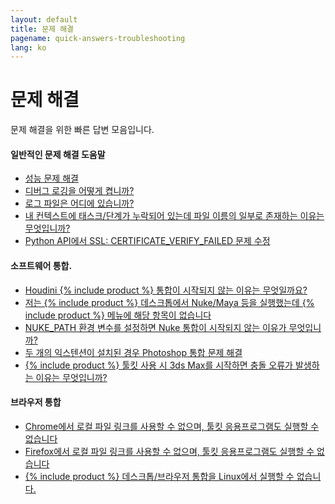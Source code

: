 ```yaml
---
layout: default
title: 문제 해결
pagename: quick-answers-troubleshooting
lang: ko
---
```


문제 해결
===

문제 해결을 위한 빠른 답변 모음입니다.

#### 일반적인 문제 해결 도움말

- [성능 문제 해결](./troubleshooting/performance-troubleshooting.md)
- [디버그 로깅을 어떻게 켭니까?](./troubleshooting/turn-debug-logging-on.md)
- [로그 파일은 어디에 있습니까?](./troubleshooting/where-are-my-log-files.md)
- [내 컨텍스트에 태스크/단계가 누락되어 있는데 파일 이름의 일부로 존재하는 이유는 무엇입니까?](./troubleshooting/context-missing-task-step.md)
- [Python API에서 SSL: CERTIFICATE_VERIFY_FAILED 문제 수정](./troubleshooting/fix-ssl-certificate-verify-failed.md)

#### 소프트웨어 통합.
- [Houdini {% include product %} 통합이 시작되지 않는 이유는 무엇일까요?](./troubleshooting/houdini-integrations-not-starting.md)
- [저는 {% include product %} 데스크톱에서 Nuke/Maya 등을 실행했는데 {% include product %} 메뉴에 해당 항목이 없습니다](./troubleshooting/menu-entries-missing-in-launched-dcc.md)
- [NUKE_PATH 환경 변수를 설정하면 Nuke 통합이 시작되지 않는 이유가 무엇입니까?](./troubleshooting/nuke-path-environment-variable.md)
- [두 개의 익스텐션이 설치된 경우 Photoshop 통합 문제 해결](./troubleshooting/two-photoshop-shotgun-extensions.md)
- [{% include product %} 툴킷 사용 시 3ds Max를 시작하면 충돌 오류가 발생하는 이유는 무엇입니까?](./troubleshooting/3dsmax-crashes-on-startup.md)

#### 브라우저 통합
- [Chrome에서 로컬 파일 링크를 사용할 수 없으며, 툴킷 응용프로그램도 실행할 수 없습니다](./troubleshooting/cant-use-file-linking-toolkit-app-chrome.md)
- [Firefox에서 로컬 파일 링크를 사용할 수 없으며, 툴킷 응용프로그램도 실행할 수 없습니다](./troubleshooting/cant-use-file-linking-toolkit-app-firefox.md)
- [{% include product %} 데스크톱/브라우저 통합을 Linux에서 실행할 수 없습니다.](/troubleshooting/browser-integration-fails-linux.md)

